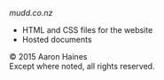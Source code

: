 ﻿*mudd.co.nz*  
- HTML and CSS files for the website
- Hosted documents

© 2015 Aaron Haines  
Except where noted, all rights reserved.
